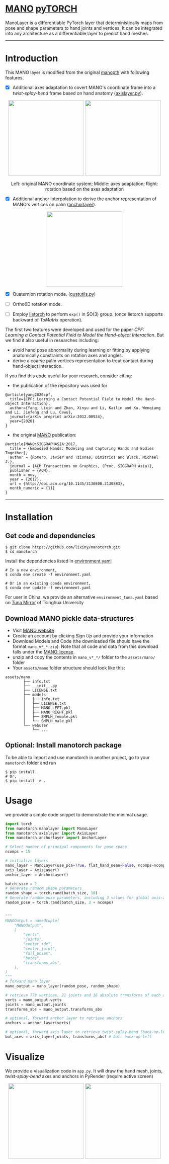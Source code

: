 [MANO](http://mano.is.tue.mpg.de)  [pyTORCH](https://pytorch.org/)
=====
ManoLayer is a differentiable PyTorch layer that deterministically maps from pose and shape parameters to hand joints and vertices.
It can be integrated into any architecture as a differentiable layer to predict hand meshes.

---
# Introduction

This MANO layer is modified from the original [manopth](https://github.com/hassony2/manopth) with following features.
- [x] Additional axes adaptation to covert MANO's coordinate frame into a *twist-splay-bend*  frame based on hand anatomy ([axislayer.py](https://github.com/lixiny/manotorch/blob/master/manotorch/axislayer.py)).

<p align="center">
    <img src="doc/axes_adapt.png", height=240> <img src="doc/hand_anatomy.png", height=240>
</p>
<p align="center">
    Left: original MANO coordinate system; Middle: axes adaptation;  Right: rotation based on the axes adaptation
</p>

- [x] Additional anchor interpolation to derive the anchor representation of MANO's vertices on palm ([anchorlayer](https://github.com/lixiny/manotorch/blob/master/manotorch/anchorlayer.py)).
<p align="center">
    <img src="doc/anchors.png", height=240>
</p>

- [x] Quaternion rotation mode. ([quatutils.py](https://github.com/lixiny/manotorch/blob/master/manotorch/utils/quatutils.py))
- [ ] Ortho6D rotation mode.

- [ ] Employ [lietorch](https://github.com/princeton-vl/lietorch) to perform `exp()` in SO(3) group. (once lietorch supports backward of *ToMatrix* operation).


The first two features were developed and used for the paper *CPF: Learning a Contact Potential Field to Model the Hand-object Interaction*.
But we find it also useful in researches including:
* avoid hand pose abnormality during learning or fitting by applying anatomically constraints on rotation axes and angles.
* derive a coarse palm vertices representation to treat contact during hand-object interaction.


If you find this code useful for your research, consider citing:
- the publication of the repository was used for
```
@article{yang2020cpf,
  title={CPF: Learning a Contact Potential Field to Model the Hand-object Interaction},
  author={Yang, Lixin and Zhan, Xinyu and Li, Kailin and Xu, Wenqiang and Li, Jiefeng and Lu, Cewu},
  journal={arXiv preprint arXiv:2012.00924},
  year={2020}
}
```
- the original [MANO](http://mano.is.tue.mpg.de) publication:
```
@article{MANO:SIGGRAPHASIA:2017,
  title = {Embodied Hands: Modeling and Capturing Hands and Bodies Together},
  author = {Romero, Javier and Tzionas, Dimitrios and Black, Michael J.},
  journal = {ACM Transactions on Graphics, (Proc. SIGGRAPH Asia)},
  publisher = {ACM},
  month = nov,
  year = {2017},
  url = {http://doi.acm.org/10.1145/3130800.3130883},
  month_numeric = {11}
}
```
---
# Installation

## Get code and dependencies

``` shell
$ git clone https://github.com/lixiny/manotorch.git
$ cd manotorch
```
Install the dependencies listed in [environment.yaml](environment.yaml)

``` shell
# In a new environment,
$ conda env create -f environment.yaml

# Or in an existing conda environment,
$ conda env update -f environment.yaml
```

For user in China, we provide an alternative `environment_tuna.yaml` based on [Tuna Mirror](https://mirrors.tuna.tsinghua.edu.cn/) of Tsinghua University


## Download MANO pickle data-structures
- Visit [MANO website](http://mano.is.tue.mpg.de/)
- Create an account by clicking *Sign Up* and provide your information
- Download Models and Code (the downloaded file should have the format `mano_v*_*.zip`). Note that all code and data from this download falls under the [MANO license](http://mano.is.tue.mpg.de/license).
- unzip and copy the contents in `mano_v*_*/` folder to the `assets/mano/` folder
- Your `assets/mano` folder structure should look like this:
```
assets/mano
        ├── info.txt
        ├── __init__.py
        ├── LICENSE.txt
        ├── models
        │   ├── info.txt
        │   ├── LICENSE.txt
        │   ├── MANO_LEFT.pkl
        │   ├── MANO_RIGHT.pkl
        │   ├── SMPLH_female.pkl
        │   └── SMPLH_male.pkl
        └── webuser
            └── ...
```

## Optional: Install manotorch package
To be able to import and use manotorch in another project, go to your `manotorch` folder and run
```
$ pip install .
# Or,
$ pip install -e .
```

# Usage

we provide a simple code snippet to demonstrate the minimal usage.
``` python
import torch
from manotorch.manolayer import ManoLayer
from manotorch.axislayer import AxisLayer
from manotorch.anchorlayer import AnchorLayer

# Select number of principal components for pose space
ncomps = 15

# initialize layers
mano_layer = ManoLayer(use_pca=True, flat_hand_mean=False, ncomps=ncomps)
axis_layer = AxisLayer()
anchor_layer = AnchorLayer()

batch_size = 2
# Generate random shape parameters
random_shape = torch.rand(batch_size, 10)
# Generate random pose parameters, including 3 values for global axis-angle rotation
random_pose = torch.rand(batch_size, 3 + ncomps)


"""
MANOOutput = namedtuple(
    "MANOOutput",
    [
        "verts",
        "joints",
        "center_idx",
        "center_joint",
        "full_poses",
        "betas",
        "transforms_abs",
    ],
)
"""
# forward mano layer
mano_output = mano_layer(random_pose, random_shape)

# retrieve 778 vertices, 21 joints and 16 absolute transforms of each articulation
verts = mano_output.verts
joints = mano_output.joints
transforms_abs = mano_output.transforms_abs

# optional, forward anchor layer to retrieve anchors
anchors = anchor_layer(verts)

# optional, forward axis layer to retrieve twist-splay-bend (back-up-left) axes
bul_axes = axis_layer(joints, transforms_abs) # bul: back-up-left

```

# Visualize
We provide a visualization code in `app.py`.
It will draw the hand mesh, joints, *twist-splay-bend* axes and anchors in PyRender (require active screen)

<p align="center">
    <img src="doc/demo_axes.png", height="240">  <img src="doc/demo_anchors.png", height="240">
</p>
